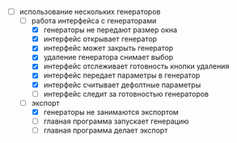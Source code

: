 - [ ] использование нескольких генераторов
    - [ ] работа интерфейса с генераторами
        - [x] генераторы не передают размер окна
        - [x] интерфейс открывает генератор
        - [x] интерфейс может закрыть генератор
        - [x] удаление генератора снимает выбор
        - [x] интерфейс отслеживает готовность кнопки удаления
        - [x] интерфейс передает параметры в генератор
        - [x] интерфейс считывает дефолтные параметры
        - [ ] интерфейс следит за готовностью генераторов
    - [ ] экспорт
        - [x] генераторы не занимаются экспортом
        - [ ] главная программа запускает генерацию
        - [ ] главная программа делает экспорт
